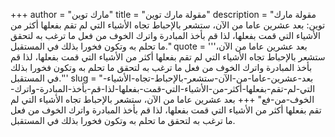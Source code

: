 +++
author = "مارك توين"
title = "مقولة مارك توين"
description = "مقولة مارك توين: بعد عشرين عاما من الآن، ستشعر بالإحباط تجاه الأشياء التي لم تقم بفعلها أكثر من الأشياء التي قمت بفعلها، لذا قم بأخذ المبادرة واترك الخوف من فعل ما ترغب به لتحقق ما تحلم به وتكون فخورا بذلك في المستقبل."
quote = '''بعد عشرين عاما من الآن، ستشعر بالإحباط تجاه الأشياء التي لم تقم بفعلها أكثر من الأشياء التي قمت بفعلها، لذا قم بأخذ المبادرة واترك الخوف من فعل ما ترغب به لتحقق ما تحلم به وتكون فخورا بذلك في المستقبل.'''
slug = "بعد-عشرين-عاما-من-الآن-ستشعر-بالإحباط-تجاه-الأشياء-التي-لم-تقم-بفعلها-أكثر-من-الأشياء-التي-قمت-بفعلها-لذا-قم-بأخذ-المبادرة-واترك-الخوف-من-فع"
+++
بعد عشرين عاما من الآن، ستشعر بالإحباط تجاه الأشياء التي لم تقم بفعلها أكثر من الأشياء التي قمت بفعلها، لذا قم بأخذ المبادرة واترك الخوف من فعل ما ترغب به لتحقق ما تحلم به وتكون فخورا بذلك في المستقبل.

